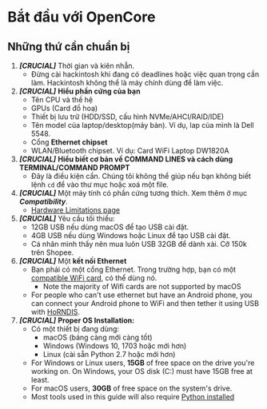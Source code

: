 # Bắt đầu với OpenCore

## Những thứ cần chuẩn bị
  
1. _**[CRUCIAL]**_ Thời gian và kiên nhẫn.
   * Đừng cài hackintosh khi đang có deadlines hoặc việc quan trọng cần làm. Hackintosh không thể là máy chính dùng để làm việc.
2. _**[CRUCIAL]**_ **Hiểu phần cứng của bạn**
   * Tên CPU và thế hệ
   * GPUs (Card đồ hoạ)
   * Thiết bị lưu trữ (HDD/SSD, cấu hình NVMe/AHCI/RAID/IDE)
   * Tên model của laptop/desktop(máy bàn). Ví dụ, lap của mình là Dell 5548. 
   * Cổng **Ethernet chipset**
   * WLAN/Bluetooth chipset. Ví dụ: Card WiFi Laptop DW1820A
3. _**[CRUCIAL]**_ **Hiểu biết cơ bản về COMMAND LINES và cách dùng TERMINAL/COMMAND PROMPT**
   * Đây là điều kiện cần. Chúng tôi không thể giúp nếu bạn không biết lệnh `cd` để vào thư mục hoặc xoá một file.
4. _**[CRUCIAL]**_ Một máy tính có phần cứng tương thích. Xem thêm ở mục _**Compatibility**_.
   * [Hardware Limitations page](macos-limits.md)
5. _**[CRUCIAL]**_ Yêu cầu tối thiểu:
   * 12GB USB nếu dùng macOS để tạo USB cài đặt.
   * 4GB USB nếu dùng Windows hoặc Linux để tạo USB cài đặt.
   * Cá nhân mình thấy nên mua luôn USB 32GB để dành xài. Cỡ 150k trên Shopee.
6. _**[CRUCIAL]**_ Một **kết nối Ethernet**
   * Bạn phải có một cổng Ethernet. Trong trường hợp, bạn có một [compatible WiFi card](https://dortania.github.io/Wireless-Buyers-Guide/), có thể dùng nó.
     * Note the majority of Wifi cards are not supported by macOS
   * For people who can't use ethernet but have an Android phone, you can connect your Android phone to WiFi and then tether it using USB with [HoRNDIS](https://joshuawise.com/horndis#available_versions).
7. _**[CRUCIAL]**_ **Proper OS Installation:**
   * Có một thiết bị đang dùng:
     * macOS (bảng càng mới càng tốt)
     * Windows (Windows 10, 1703 hoặc mới hơn)
     * Linux (cài sẵn Python 2.7 hoặc mới hơn)
   * For Windows or Linux users, **15GB** of free space on the drive you're working on. On Windows, your OS disk (C:) must have 15GB free at least.
   * For macOS users, **30GB** of free space on the system's drive.
   * Most tools used in this guide will also require [Python installed](https://www.python.org/downloads/)
